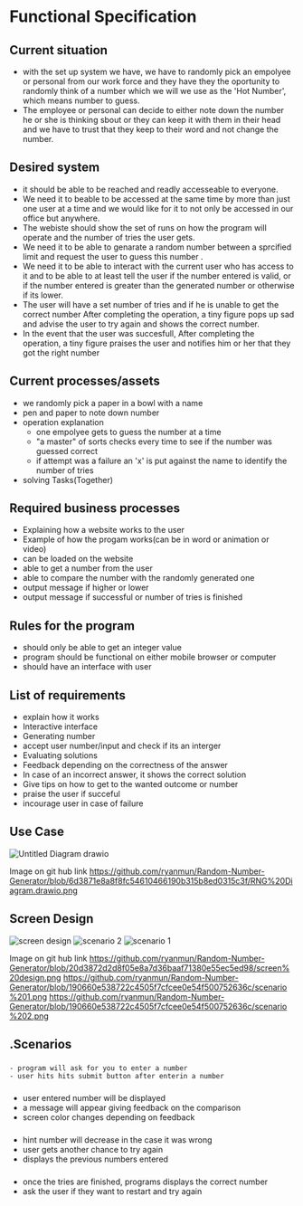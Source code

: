 # Functional Specification

## Current situation 
- with the set up system we have, we have to randomly pick an empolyee or personal from our work force and they have they the oportunity to randomly think of a number which we will we use as the 'Hot Number', which means number to guess.
- The employee or personal can decide to either note down the number he or she is thinking sbout or they can keep it with them in their head and we have to trust that they keep to their word and not change the number.


## Desired system 
- it should be able to be reached and readly accesseable to everyone. 
- We need it to beable to be accessed at the same time by more than just one user at a time and we would like for it to not only be accessed in our office but anywhere.
- The webiste should show the set of runs on how the program will operate and the number of tries the user gets.
- We need it to be able to genarate a random number between a sprcified limit and request the user to guess this number .
- We need it to be able to interact with the current user who has access to it and to be able to at least tell the user if the number entered is valid, or if the number entered is greater than the generated number or otherwise if its lower.
- The user will have a set number of tries and if he is unable to get the correct number After completing the operation, a tiny figure pops up sad and advise the user to try again and shows the correct number.
- In the event that the user was succesfull, After completing the operation, a tiny figure praises the user and notifies him or her that they got the right number 


## Current processes/assets
- we randomly pick a paper in a bowl with a name
- pen and paper to note down number 
- operation explanation 
  * one empolyee gets to guess the number at a time
  * "a master" of sorts checks every time to see if the number was guessed correct
  * if attempt was a failure an 'x' is put against the name to identify the number of tries 
- solving Tasks(Together)
 
## Required business processes
- Explaining how a website works to the user
- Example of how the progam works(can be in word or animation or video)
- can be loaded on the website 
- able to get a number from the user
- able to compare the number with the randomly generated one
- output message if higher or lower
- output message if successful or number of tries is finished 

## Rules for the program
- should only be able to get an integer value 
- program should be functional on either mobile browser or computer
- should have an interface with user 

## List of requirements
- explain how it works
- Interactive interface
- Generating number
- accept user number/input and check if its an interger 
- Evaluating solutions
- Feedback depending on the correctness of the answer
- In case of an incorrect answer, it shows the correct solution
- Give tips on how to get to the wanted outcome or number
- praise the user if succeful
- incourage user in case of failure 

## Use Case 
![Untitled Diagram drawio](https://user-images.githubusercontent.com/90287472/134085526-3a9c3c37-a7b3-4077-937b-715cb1667805.png)

Image on git hub link
https://github.com/ryanmun/Random-Number-Generator/blob/6d3871e8a8f8fc54610466190b315b8ed0315c3f/RNG%20Diagram.drawio.png


## Screen Design

![screen design](https://user-images.githubusercontent.com/90287472/134087034-e913e6df-cfa9-4185-92cd-a4a87541d1d3.png)
![scenario 2](https://user-images.githubusercontent.com/90287472/134088713-ff1ae8c6-562f-446d-a684-61b160bab454.png)
![scenario 1](https://user-images.githubusercontent.com/90287472/134088723-a1439cff-be9e-4fc6-a3ec-e0101086290f.png)


Image on git hub link
https://github.com/ryanmun/Random-Number-Generator/blob/20d3872d2d8f05e8a7d36baaf71380e55ec5ed98/screen%20design.png
https://github.com/ryanmun/Random-Number-Generator/blob/190660e538722c4505f7cfcee0e54f500752636c/scenario%201.png
https://github.com/ryanmun/Random-Number-Generator/blob/190660e538722c4505f7cfcee0e54f500752636c/scenario%202.png

## .Scenarios
### 
    - program will ask for you to enter a number
    - user hits hits submit button after enterin a number

###
   - user entered number will be displayed
   - a message will appear giving feedback on the comparison 
   - screen color changes depending on feedback

###
   - hint number will decrease in the case it was wrong
   - user gets another chance to try again
   - displays the previous numbers entered 

###
   - once the tries are finished, programs displays the correct number
   - ask the user if they want to restart and try again
